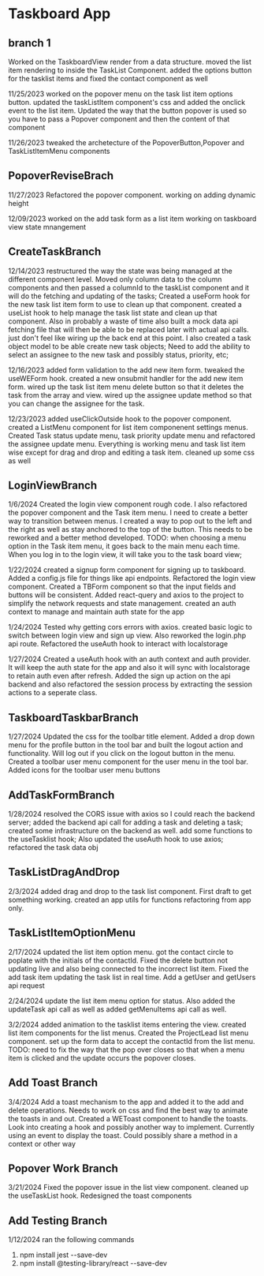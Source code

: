 # Taskboard App

## branch 1

Worked on the TaskboardView render from a data structure. moved the list item rendering to inside the TaskList Component. added the options button for the tasklist items and fixed the contact component as well

11/25/2023 worked on the popover menu on the task list item options button. updated the taskListItem component's css and added the onclick event to the list item. Updated the way that the button popover is used so you have to pass a Popover component and then the content of that component

11/26/2023 tweaked the archetecture of the PopoverButton,Popover and TaskListItemMenu components

## PopoverReviseBrach

11/27/2023 Refactored the popover component. working on adding dynamic height

12/09/2023 worked on the add task form as a list item working on taskboard view state mnangement

## CreateTaskBranch

12/14/2023 restructured the way the state was being managed at the different component level. Moved only column data to the column components and then passed a columnId to the taskList component and it will do the fetching and updating of the tasks; Created a useForm hook for the new task list item form to use to clean up that component. created a useList hook to help manage the task list state and clean up that component. Also in probably a waste of time also built a mock data api fetching file that will then be able to be replaced later with actual api calls.  just don't feel like wiring up the back end at this point.  I also created a task object model to be able create new task objects;  Need to add the ability to select an assignee to the new task and possibly status, priority, etc; 

12/16/2023 added form validation to the add new item form. tweaked the useWEForm hook. created a new onsubmit handler for the add new item form. wired up the task list item menu delete button so that it deletes the task from the array and view. wired up the assignee update method so that you can change the assignee for the task.

12/23/2023 added useClickOutside hook to the popover component. created a ListMenu component for list item componenent settings menus. Created Task status update menu, task priority update menu and refactored the assignee update menu. Everything is working menu and task list item wise except for drag and drop and editing a task item. cleaned up some css as well

## LoginViewBranch

1/6/2024 Created the login view component rough code. I also refactored the popover component and the Task item menu.  I need to create a better way to transition between menus. I created a way to pop out to the left and the right as well as stay anchored to the top of the button.  This needs to be reworked and a better method developed. TODO: when choosing a menu option in the Task item menu, it goes back to the main menu each time. When you log in to the login view, it will take you to the task board view;

1/22/2024 created a signup form component for signing up to taskboard. Added a config.js file for things like api endpoints. Refactored the login view component. Created a TBForm component so that the input fields and buttons will be consistent. Added react-query and axios to the project to simplify the network requests and state management. created an auth context to manage and maintain auth state for the app

1/24/2024 Tested why getting cors errors with axios. created basic logic to switch between login view and sign up view. Also reworked the login.php api route. Refactored the useAuth hook to interact with localstorage

1/27/2024 Created a useAuth hook with an auth context and auth provider. It will keep the auth state for the app and also it will sync with localstorage to retain auth even after refresh. Added the sign up action on the api backend and also refactored the session process by extracting the session actions to a seperate class.

## TaskboardTaskbarBranch

1/27/2024 Updated the css for the toolbar title element. Added a drop down menu for the profile button in the tool bar and built the logout action and functionality. Will log out if you click on the logout button in the menu. Created a toolbar user menu component for the user menu in the tool bar. Added icons for the toolbar user menu buttons

## AddTaskFormBranch

1/28/2024 resolved the CORS issue with axios so I could reach the backend server; added the backend api call for adding a task and deleting a task; created some infrastructure on the backend as well. add some functions to the useTasklist hook; Also updated the useAuth hook to use axios; refactored the task data obj

## TaskListDragAndDrop

2/3/2024 added drag and drop to the task list component. First draft to get something working. created an app utils for functions refactoring from app only.

## TaskListItemOptionMenu

2/17/2024 updated the list item option menu. got the contact circle to poplate with the initials of the contactId. Fixed the delete button not updating live and also being connected to the incorrect list item. Fixed the add task item updating the task list in real time. Add a getUser and getUsers api request

2/24/2024 update the list item menu option for status. Also added the updateTask api call as well as added getMenuItems api call as well.

3/2/2024 added animation to the tasklist items entering the view. created list item components for the list menus. Created the ProjectLead list menu component. set up the form data to accept the contactId from the list menu. TODO: need to fix the way that the pop over closes so that when a menu item is clicked and the update occurs the popover closes.

## Add Toast Branch

3/4/2024 Add a toast mechanism to the app and added it to the add and delete operations. Needs to work on css and find the best way to animate the toasts in and out. Created a WEToast component to handle the toasts. Look into creating a hook and possibly another way to implement.  Currently using an event to display the toast. Could possibly share a method in a context or other way

## Popover Work Branch

3/21/2024 Fixed the popover issue in the list view component. cleaned up the useTaskList hook. Redesigned the toast components

## Add Testing Branch

1/12/2024 ran the following commands

1. npm install jest --save-dev
2. npm install @testing-library/react --save-dev
